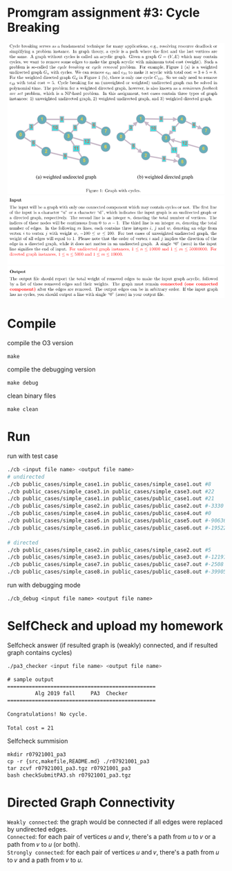 # Promgram assignment #3: Cycle Breaking
<img src="https://raw.githubusercontent.com/shannon112/AlgorithMew/master/PA3/doc/problem.png" width=780/>  
<img src="https://raw.githubusercontent.com/shannon112/AlgorithMew/master/PA3/doc/problem2.png" width=780/>  
<img src="https://raw.githubusercontent.com/shannon112/AlgorithMew/master/PA3/doc/problem3.png" width=780/>  

# Compile
compile the O3 version
```
make
```
compile the debugging version 
```
make debug
```
clean binary files
```
make clean
```

# Run
run with test case
```sh
./cb <input file name> <output file name> 
# undirected
./cb public_cases/simple_case1.in public_cases/simple_case1.out #8
./cb public_cases/simple_case3.in public_cases/simple_case3.out #22
./cb public_cases/simple_case1.in public_cases/public_case1.out #21
./cb public_cases/simple_case2.in public_cases/public_case2.out #-3330
./cb public_cases/simple_case4.in public_cases/public_case4.out #0
./cb public_cases/simple_case5.in public_cases/public_case5.out #-90636
./cb public_cases/simple_case6.in public_cases/public_case6.out #-195222

# directed
./cb public_cases/simple_case2.in public_cases/simple_case2.out #5
./cb public_cases/simple_case3.in public_cases/public_case3.out #-12191
./cb public_cases/simple_case7.in public_cases/public_case7.out #-2508
./cb public_cases/simple_case8.in public_cases/public_case8.out #-39905
```
run with debugging mode
```
./cb_debug <input file name> <output file name> 
```

# SelfCheck and upload my homework
Selfcheck answer (if resulted graph is (weakly) connected, and if resulted graph contains cycles)
```sh
./pa3_checker <input file name> <output file name> 
```
```
# sample output
================================================
         Alg 2019 fall     PA3  Checker         
================================================

Congratulations! No cycle.

Total cost = 21

```
Selfcheck summision
```
mkdir r07921001_pa3
cp -r {src,makefile,README.md} ./r07921001_pa3
tar zcvf r07921001_pa3.tgz r07921001_pa3
bash checkSubmitPA3.sh r07921001_pa3.tgz
```

# Directed Graph Connectivity
```Weakly connected```: the graph would be connected if all edges were replaced by undirected edges.  
```Connected```: for each pair of vertices 𝑢 and 𝑣, there's a path from 𝑢 to 𝑣 or a path from 𝑣 to 𝑢 (or both).  
```Strongly connected```: for each pair of vertices 𝑢 and 𝑣, there's a path from 𝑢 to 𝑣 and a path from 𝑣 to 𝑢.  
